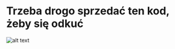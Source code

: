# Trzeba drogo sprzedać ten kod, żeby się odkuć
![alt text](https://user-images.githubusercontent.com/59226004/214952943-8f5ee139-f274-414f-8f05-8f68b934e0ea.png)
